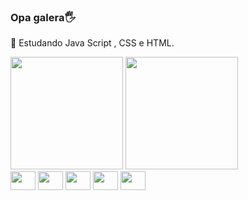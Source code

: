 ### Opa galera🖐️ 
📘 Estudando Java Script , CSS e HTML.


<div>
  <a href="https://github.com/Ryanols"></a>
  <img height="180cm" src="https://github-readme-stats.vercel.app/api?username=Ryan.ol&show_icons=false&theme=dark&include_all_comits=true&count_private=true">
  <img height="180cm" src="https://github-readme-stats.vercel.app/api/top-langs/?username=Ryan.ol&layout=compact&lans_count=168theme=dark"
</div>
<div>
  <img align="center alt="Ryan_SQL" height="30" width="40" 
    src="https://cdn.jsdelivr.net/gh/devicons/devicon@latest/icons/sqldeveloper/sqldeveloper-original.svg"></img>
  <img align="center alt="Ryan_SQL" height="30" width="40"     v 
   src="https://cdn.jsdelivr.net/gh/devicons/devicon@latest/icons/python/python-original.svg" ></img>
  <img align="center alt="Ryan_SQL" height="30" width="40"     v 
   src="https://cdn.jsdelivr.net/gh/devicons/devicon@latest/icons/javascript/javascript-original.svg"" ></img>
  <img align="center alt="Ryan_SQL" height="30" width="40"     v 
   src="https://cdn.jsdelivr.net/gh/devicons/devicon@latest/icons/html5/html5-original.svg"></img>
  <img align="center alt="Ryan_SQL" height="30" width="40"     v 
   src="https://cdn.jsdelivr.net/gh/devicons/devicon@latest/icons/css3/css3-original.svg" ></img>
</div>
